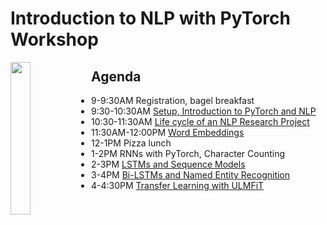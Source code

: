 
# Introduction to NLP with PyTorch Workshop

<img src="https://raw.githubusercontent.com/PythonWorkshop/intro-to-nlp-with-pytorch/master/images/logo.png" align="left" width="25%">

Agenda
----
* 9-9:30AM Registration, bagel breakfast
* 9:30-10:30AM [Setup, Introduction to PyTorch and NLP](Introduction/)
* 10:30-11:30AM [Life cycle of an NLP Research Project](nlp_lifecycle/)
* 11:30AM-12:00PM [Word Embeddings](Word-Embeddings/)
* 12-1PM Pizza lunch
* 1-2PM RNNs with PyTorch, Character Counting
* 2-3PM [LSTMs and Sequence Models](Sequence-Models/)
* 3-4PM [Bi-LSTMs and Named Entity Recognition](Named_Entity_Recognition/)
* 4-4:30PM [Transfer Learning with ULMFiT](transfer_learning/)
